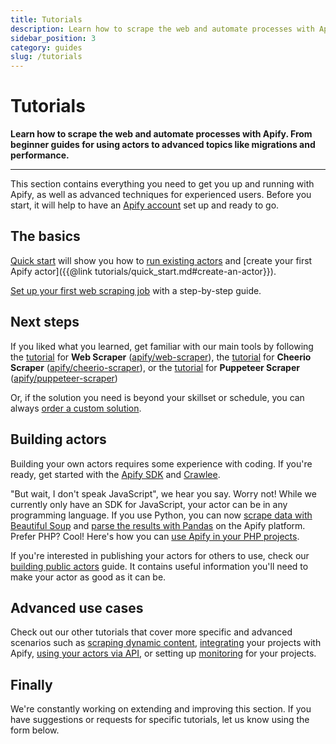 ```yaml
---
title: Tutorials
description: Learn how to scrape the web and automate processes with Apify. From beginner guides for using actors to advanced topics like migrations and performance.
sidebar_position: 3
category: guides
slug: /tutorials
---
```


# Tutorials

**Learn how to scrape the web and automate processes with Apify. From beginner guides for using actors to advanced topics like migrations and performance.**

---

This section contains everything you need to get you up and running with Apify, as well as advanced techniques for experienced users. Before you start, it will help to have an [Apify account](https://console.apify.com) set up and ready to go.

## The basics

[Quick start](./quick_start.md) will show you how to [run existing actors](./quick_start.md) and [create your first Apify actor]({{@link tutorials/quick_start.md#create-an-actor}}).

[Set up your first web scraping job](./apify_scrapers/getting_started.md) with a step-by-step guide.

## Next steps

If you liked what you learned, get familiar with our main tools by following
the [tutorial](./apify_scrapers/web_scraper.md) for **Web Scraper** ([apify/web-scraper](https://apify.com/apify/web-scraper)),
the [tutorial](./apify_scrapers/cheerio_scraper.md) for **Cheerio Scraper** ([apify/cheerio-scraper](https://apify.com/apify/cheerio-scraper)),
or the [tutorial](./apify_scrapers/puppeteer_scraper.md) for **Puppeteer Scraper** ([apify/puppeteer-scraper](https://apify.com/apify/puppeteer-scraper))

Or, if the solution you need is beyond your skillset or schedule, you can always [order a custom solution](https://apify.com/custom-solutions).

## Building actors

Building your own actors requires some experience with coding. If you're ready, get started with the [Apify SDK](https://docs-v2.apify.com/sdk-js/) and [Crawlee](https://crawlee.dev/docs/quick-start).

"But wait, I don't speak JavaScript", we hear you say. Worry not! While we currently only have an SDK for JavaScript, your actor can be in any programming language. If you use Python, you can now [scrape data with Beautiful Soup](./scrape_data_using_python.md)
and [parse the results with Pandas](./process_data_using_python.md) on the Apify platform. Prefer PHP? Cool! Here's how you can [use Apify in your PHP projects](./use_apify_from_php.md).

If you're interested in publishing your actors for others to use, check our [building public actors](./building_public_actors.md) guide. It contains useful information you'll need to make your actor as good as it can be.

## Advanced use cases

Check out our other tutorials that cover more specific and advanced scenarios such as [scraping dynamic content](./scraping_dynamic_content.md), [integrating](../integrations/index.md) your projects with Apify, [using your actors via API](./run_actor_and_retrieve_data_via_api.md), or setting up [monitoring](../monitoring/index.md) for your projects.

## Finally

We're constantly working on extending and improving this section. If you have suggestions or requests for specific tutorials, let us know using the form below.
